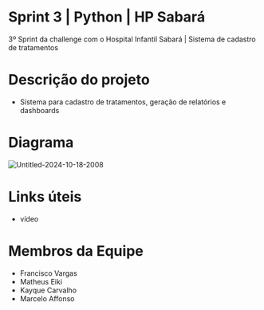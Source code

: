 # Sprint 3 | Python | HP Sabará
3º Sprint da challenge com o Hospital Infantil Sabará | Sistema de cadastro de tratamentos

# Descrição do projeto
- Sistema para cadastro de tratamentos, geração de relatórios e dashboards

# Diagrama
![Untitled-2024-10-18-2008](https://github.com/user-attachments/assets/4f03d59e-1fe8-479a-95b8-0853399e8530)


# Links úteis
- vídeo

# Membros da Equipe
- Francisco Vargas
- Matheus Eiki
- Kayque Carvalho
- Marcelo Affonso
